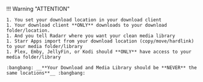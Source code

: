 <!-- markdownlint-disable MD041-->
!!! Warning "ATTENTION"

    1. You set your download location in your download client
    1. Your download client **ONLY** downloads to your download folder/location.
    1. And you tell Radarr where you want your clean media library
    1. Starr Apps import from your download location (copy/move/hardlink) to your media folder/library
    1. Plex, Emby, JellyFin, or Kodi should **ONLY** have access to your media folder/library

    :bangbang: __**Your Download and Media Library should be **NEVER** the same locations**__ :bangbang:
<!-- markdownlint-enable MD041-->
